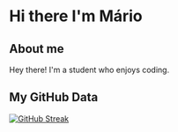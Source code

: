 # Hi there I'm Mário

## About me
Hey there! I'm a student who enjoys coding.
## My GitHub Data
[![GitHub Streak](https://streak-stats.demolab.com?user=MarioRj16&theme=highcontrast)](https://git.io/streak-stats)
